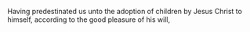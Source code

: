 Having predestinated us unto the adoption of children by Jesus Christ to himself, according to the good pleasure of his will,
